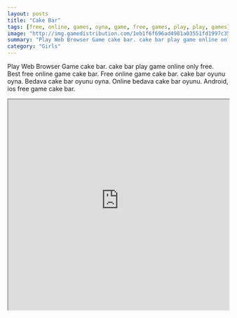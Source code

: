 ```yaml
---
layout: posts
title: "Cake Bar"
tags: [free, online, games, oyna, game, free, games, play, play, games]
image: "http://img.gamedistribution.com/1eb1f6f696ad4981a03551fd1997c35f.jpg"
summary: "Play Web Browser Game cake bar. cake bar play game online only free. Best free online game cake bar. Free online game cake bar. cake bar oyunu oyna. Bedava cake bar oyunu oyna. Online bedava cake bar oyunu. Android, ios free game cake bar."
category: "Girls"
---
```


Play Web Browser Game cake bar. cake bar play game online only free. Best free online game cake bar. Free online game cake bar. cake bar oyunu oyna. Bedava cake bar oyunu oyna. Online bedava cake bar oyunu. Android, ios free game cake bar.

<iframe width="100%" height="480px;" src="http://html5.gamedistribution.com/1eb1f6f696ad4981a03551fd1997c35f/"></iframe>